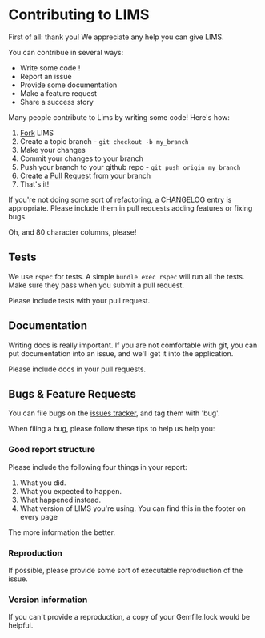 Contributing to LIMS
======================

First of all: thank you! We appreciate any help you can give LIMS.

You can contribue in several ways:

* Write some code !
* Report an issue
* Provide some documentation
* Make a feature request
* Share a success story

Many people contribute to Lims by writing some code! Here's how:

1. [Fork](https://help.github.com/articles/fork-a-repo) LIMS
2. Create a topic branch - `git checkout -b my_branch`
3. Make your changes
4. Commit your changes to your branch
3. Push your branch to your github repo - `git push origin my_branch`
4. Create a [Pull Request](http://help.github.com/pull-requests/) from
   your branch
5. That's it!

If you're not doing some sort of refactoring, a CHANGELOG entry is appropriate.
Please include them in pull requests adding features or fixing bugs.

Oh, and 80 character columns, please!

Tests
-----

We use `rspec` for tests. A simple `bundle exec rspec` will run all the tests. 
Make sure they pass when you submit a pull request.

Please include tests with your pull request.

Documentation
-------------

Writing docs is really important. If you are not comfortable with git, you can put documentation into an issue, and we'll get it into the application.

Please include docs in your pull requests.

Bugs & Feature Requests
-----------------------

You can file bugs on the [issues tracker](https://github.com/kgf/lims/issues), and tag them with 'bug'.

When filing a bug, please follow these tips to help us help you:

### Good report structure

Please include the following four things in your report:

1. What you did.
2. What you expected to happen.
3. What happened instead.
4. What version of LIMS you're using. You can find this in the footer on
   every page

The more information the better.

### Reproduction

If possible, please provide some sort of executable reproduction of the
issue.

### Version information

If you can't provide a reproduction, a copy of your Gemfile.lock would be helpful.

